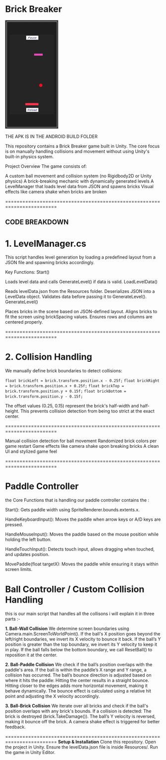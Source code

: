 # Brick Breaker 

![Game Demo](Assets/GamePlayGIF.gif)

THE APK IS IN THE ANDROID BUILD FOLDER 

This repository contains a Brick Breaker game built in Unity. The core focus is on manually handling collisions and movement without using Unity's built-in physics system.

Project Overview
The game consists of:

A custom ball movement and collision system (no Rigidbody2D or Unity physics)
A brick-breaking mechanic with dynamically generated levels
A LevelManager that loads level data from JSON and spawns bricks
Visual effects like camera shake when bricks are broken

========================================================================


## CODE BREAKDOWN 

# 1. LevelManager.cs
This script handles level generation by loading a predefined layout from a JSON file and spawning bricks accordingly.

Key Functions:
Start()

Loads level data and calls GenerateLevel() if data is valid.
LoadLevelData()

Reads levelData.json from the Resources folder.
Deserializes JSON into a LevelData object.
Validates data before passing it to GenerateLevel().
GenerateLevel()

Places bricks in the scene based on JSON-defined layout.
Aligns bricks to fit the screen using brickSpacing values.
Ensures rows and columns are centered properly.


========================================================================

# 2. Collision Handling
We manually define brick boundaries to detect collisions:


`` float brickLeft = brick.transform.position.x - 0.25f; ``
`` float brickRight = brick.transform.position.x + 0.25f; ``
`` float brickTop = brick.transform.position.y + 0.15f; `` 
`` float brickBottom = brick.transform.position.y - 0.15f; `` 

The offset values (0.25, 0.15) represent the brick's half-width and half-height.
This prevents collision detection from being too strict at the exact center.

========================================================================

Manual collision detection for ball movement
Randomized brick colors per game restart
Game effects like camera shake upon breaking bricks
A clean UI and stylized game feel

========================================================================

# Paddle Controller 

the Core Functions that is handling our paddle controller contains the :

Start(): Gets paddle width using SpriteRenderer.bounds.extents.x.

HandleKeyboardInput(): Moves the paddle when arrow keys or A/D keys are pressed.

HandleMouseInput(): Moves the paddle based on the mouse position while holding the left button.

HandleTouchInput(): Detects touch input, allows dragging when touched, and updates position.

MovePaddle(float targetX): Moves the paddle while ensuring it stays within screen limits.

# Ball Controller / Custom Collision Handling 

this is our main script that handles all the collisons i will explain it in three parts :- 


**1. Ball-Wall Collision**
We determine screen boundaries using Camera.main.ScreenToWorldPoint().
If the ball's X position goes beyond the left/right boundaries, we invert its X velocity to bounce it back.
If the ball’s Y position is greater than the top boundary, we invert its Y velocity to keep it in play.
If the ball falls below the bottom boundary, we call ResetBall() to reposition it at the center.

**2. Ball-Paddle Collision**
We check if the ball’s position overlaps with the paddle's area.
If the ball is within the paddle’s X range and Y range, a collision has occurred.
The ball’s bounce direction is adjusted based on where it hits the paddle:
Hitting the center results in a straight bounce.
Hitting closer to the edges adds more horizontal movement, making it behave dynamically.
The bounce effect is calculated using a relative hit point and adjusting the X velocity accordingly.


**3. Ball-Brick Collision**
We iterate over all bricks and check if the ball's position overlaps with any brick's bounds.
If a collision is detected:
The brick is destroyed (brick.TakeDamage()).
The ball’s Y velocity is reversed, making it bounce off the brick.
A camera shake effect is triggered for better feedback.


========================================================================
**Setup & Installation**
Clone this repository.
Open the project in Unity.
Ensure the levelData.json file is inside Resources/.
Run the game in Unity Editor.



